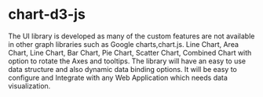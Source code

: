 # chart-d3-js

The UI library is developed as many of the custom features are not available in other graph libraries such as Google charts,chart.js.
Line Chart, Area Chart, Line Chart, Bar Chart, Pie Chart, Scatter Chart, Combined Chart with option to rotate the Axes and tooltips. 
The library will have an easy to use data structure and also dynamic data binding options. 
It will be easy to configure and Integrate with any Web Application which needs data visualization.
